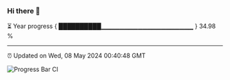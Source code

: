 ### Hi there 👋

⏳ Year progress { ██████████▁▁▁▁▁▁▁▁▁▁▁▁▁▁▁▁▁▁▁▁ } 34.98 %

---

⏰ Updated on Wed, 08 May 2024 00:40:48 GMT

![Progress Bar CI](https://github.com/liununu/liununu/workflows/Progress%20Bar%20CI/badge.svg)
